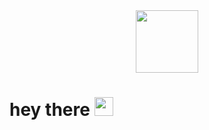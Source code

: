 <div id="header" align="center">
  <img src="https://i.giphy.com/media/v1.Y2lkPTc5MGI3NjExcXh2am1nOWU2bHQ0ZmU4cGlma3llNmpqZmhpa2NydWNpZWtrM2l5YiZlcD12MV9pbnRlcm5hbF9naWZfYnlfaWQmY3Q9Zw/BferOKonYOspm28AiB/giphy.gif" width="100"/>
</div>
<h1>
  hey there
  <img src="https://media.giphy.com/media/hvRJCLFzcasrR4ia7z/giphy.gif" width="30px"/>
</h1>
<!--
**BabaikaSiberienne/BabaikaSiberienne** is a ✨ _special_ ✨ repository because its `README.md` (this file) appears on your GitHub profile.
f


Here are some ideas to get you started:

- 🔭 I’m currently working on ...
- 🌱 I’m currently learning ...
- 👯 I’m looking to collaborate on ...
- 🤔 I’m looking for help with ...
- 💬 Ask me about ...
- 📫 How to reach me: ...
- 😄 Pronouns: ...
- ⚡ Fun fact: ...
-->
